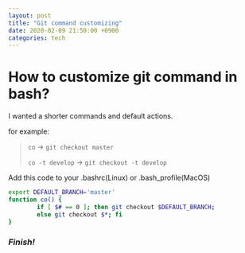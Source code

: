 ```yaml
---
layout: post
title: "Git command customizing"
date: 2020-02-09 21:50:00 +0900
categories: tech
---
```

# How to customize git command in bash?
I wanted a shorter commands and default actions.

for example:
> `co` -> `git checkout master`
>
>`co -t develop` -> `git checkout -t develop`

Add this code to your .bashrc(Linux) or .bash_profile(MacOS)
``` bash
export DEFAULT_BRANCH='master'
function co() {
        if [ $# == 0 ]; then git checkout $DEFAULT_BRANCH;
        else git checkout $*; fi
}
```

### *Finish!*

[yungik]: https://yungik.github.io/
